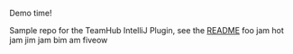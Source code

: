 Demo time!

Sample repo for the TeamHub IntelliJ Plugin, see the [README](https://github.com/TeamHubApp/intellij-plugin/blob/master/README.md)
foo jam
hot jam
jim jam
bim am
fiveow